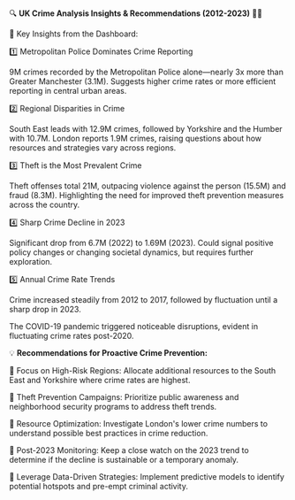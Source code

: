 🔍 **UK Crime Analysis Insights & Recommendations (2012-2023)** 🕵️‍♂️

🚨 Key Insights from the Dashboard:

1️⃣ Metropolitan Police Dominates Crime Reporting

9M crimes recorded by the Metropolitan Police alone—nearly 3x more than Greater Manchester (3.1M).
Suggests higher crime rates or more efficient reporting in central urban areas.

2️⃣ Regional Disparities in Crime

South East leads with 12.9M crimes, followed by Yorkshire and the Humber with 10.7M.
London reports 1.9M crimes, raising questions about how resources and strategies vary across regions.

3️⃣ Theft is the Most Prevalent Crime

Theft offenses total 21M, outpacing violence against the person (15.5M) and fraud (8.3M).
Highlighting the need for improved theft prevention measures across the country.

4️⃣ Sharp Crime Decline in 2023

Significant drop from 6.7M (2022) to 1.69M (2023).
Could signal positive policy changes or changing societal dynamics, but requires further exploration.

5️⃣ Annual Crime Rate Trends

Crime increased steadily from 2012 to 2017, followed by fluctuation until a sharp drop in 2023.

The COVID-19 pandemic triggered noticeable disruptions, evident in fluctuating crime rates post-2020.

💡 __Recommendations for Proactive Crime Prevention:__

🔹 Focus on High-Risk Regions: Allocate additional resources to the South East and Yorkshire where crime rates are highest.

🔹 Theft Prevention Campaigns: Prioritize public awareness and neighborhood security programs to address theft trends.

🔹 Resource Optimization: Investigate London's lower crime numbers to understand possible best practices in crime reduction.

🔹 Post-2023 Monitoring: Keep a close watch on the 2023 trend to determine if the decline is sustainable or a temporary anomaly.

🔹 Leverage Data-Driven Strategies: Implement predictive models to identify potential hotspots and pre-empt criminal activity.

